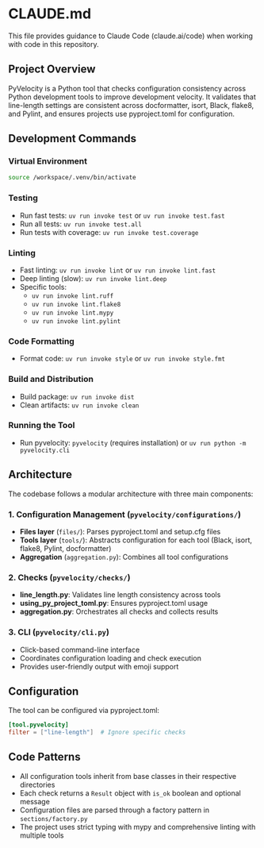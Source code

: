 # CLAUDE.md

This file provides guidance to Claude Code (claude.ai/code) when working with code in this repository.

## Project Overview

PyVelocity is a Python tool that checks configuration consistency across Python development tools to improve development velocity. It validates that line-length settings are consistent across docformatter, isort, Black, flake8, and Pylint, and ensures projects use pyproject.toml for configuration.

## Development Commands

### Virtual Environment
```bash
source /workspace/.venv/bin/activate
```

### Testing
- Run fast tests: `uv run invoke test` or `uv run invoke test.fast`
- Run all tests: `uv run invoke test.all`
- Run tests with coverage: `uv run invoke test.coverage`

### Linting
- Fast linting: `uv run invoke lint` or `uv run invoke lint.fast`
- Deep linting (slow): `uv run invoke lint.deep`
- Specific tools:
  - `uv run invoke lint.ruff`
  - `uv run invoke lint.flake8`
  - `uv run invoke lint.mypy`
  - `uv run invoke lint.pylint`

### Code Formatting
- Format code: `uv run invoke style` or `uv run invoke style.fmt`

### Build and Distribution
- Build package: `uv run invoke dist`
- Clean artifacts: `uv run invoke clean`

### Running the Tool
- Run pyvelocity: `pyvelocity` (requires installation) or `uv run python -m pyvelocity.cli`

## Architecture

The codebase follows a modular architecture with three main components:

### 1. Configuration Management (`pyvelocity/configurations/`)
- **Files layer** (`files/`): Parses pyproject.toml and setup.cfg files
- **Tools layer** (`tools/`): Abstracts configuration for each tool (Black, isort, flake8, Pylint, docformatter)
- **Aggregation** (`aggregation.py`): Combines all tool configurations

### 2. Checks (`pyvelocity/checks/`)
- **line_length.py**: Validates line length consistency across tools
- **using_py_project_toml.py**: Ensures pyproject.toml usage
- **aggregation.py**: Orchestrates all checks and collects results

### 3. CLI (`pyvelocity/cli.py`)
- Click-based command-line interface
- Coordinates configuration loading and check execution
- Provides user-friendly output with emoji support

## Configuration

The tool can be configured via pyproject.toml:
```toml
[tool.pyvelocity]
filter = ["line-length"]  # Ignore specific checks
```

## Code Patterns

- All configuration tools inherit from base classes in their respective directories
- Each check returns a `Result` object with `is_ok` boolean and optional message
- Configuration files are parsed through a factory pattern in `sections/factory.py`
- The project uses strict typing with mypy and comprehensive linting with multiple tools